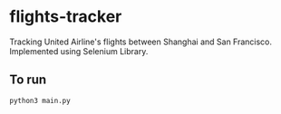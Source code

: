 # flights-tracker
Tracking United Airline's flights between Shanghai and San Francisco. Implemented using Selenium Library.

## To run
```
python3 main.py
```
